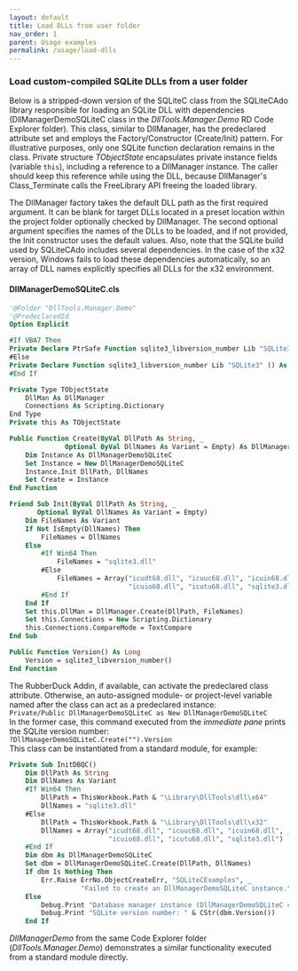 ```yaml
---
layout: default
title: Load DLLs from user folder
nav_order: 1
parent: Usage examples
permalink: /usage/load-dlls
---
```


### Load custom-compiled SQLite DLLs from a user folder

Below is a stripped-down version of the SQLiteC class from the SQLiteCAdo library responsible for loading an SQLite DLL with dependencies (DllManagerDemoSQLiteC class in the *DllTools.Manager.Demo* RD Code Explorer folder). This class, similar to DllManager, has the predeclared attribute set and employs the Factory/Constructor (Create/Init) pattern. For illustrative purposes, only one SQLite function declaration remains in the class. Private structure *TObjectState* encapsulates private instance fields (variable `this`), including a reference to a DllManager instance. The caller should keep this reference while using the DLL, because DllManager's Class_Terminate calls the FreeLibrary API freeing the loaded library.

The DllManager factory takes the default DLL path as the first required argument. It can be blank for target DLLs located in a preset location within the project folder optionally checked by DllManager. The second optional argument specifies the names of the DLLs to be loaded, and if not provided, the Init constructor uses the default values. Also, note that the SQLite build used by SQLiteCAdo includes several dependencies. In the case of the x32 version, Windows fails to load these dependencies automatically, so an array of DLL names explicitly specifies all DLLs for the x32 environment.

#### DllManagerDemoSQLiteC.cls

```vb
'@Folder "DllTools.Manager.Demo"
'@PredeclaredId
Option Explicit

#If VBA7 Then
Private Declare PtrSafe Function sqlite3_libversion_number Lib "SQLite3" () As Long
#Else
Private Declare Function sqlite3_libversion_number Lib "SQLite3" () As Long
#End If

Private Type TObjectState
    DllMan As DllManager
    Connections As Scripting.Dictionary
End Type
Private this As TObjectState

Public Function Create(ByVal DllPath As String, _
              Optional ByVal DllNames As Variant = Empty) As DllManagerDemoSQLiteC
    Dim Instance As DllManagerDemoSQLiteC
    Set Instance = New DllManagerDemoSQLiteC
    Instance.Init DllPath, DllNames
    Set Create = Instance
End Function

Friend Sub Init(ByVal DllPath As String, _
       Optional ByVal DllNames As Variant = Empty)
    Dim FileNames As Variant
    If Not IsEmpty(DllNames) Then
        FileNames = DllNames
    Else
        #If Win64 Then
            FileNames = "sqlite3.dll"
        #Else
            FileNames = Array("icudt68.dll", "icuuc68.dll", "icuin68.dll", _
                              "icuio68.dll", "icutu68.dll", "sqlite3.dll")
        #End If
    End If
    Set this.DllMan = DllManager.Create(DllPath, FileNames)
    Set this.Connections = New Scripting.Dictionary
    this.Connections.CompareMode = TextCompare
End Sub

Public Function Version() As Long
    Version = sqlite3_libversion_number()
End Function
```

The RubberDuck Addin, if available, can activate the predeclared class attribute. Otherwise, an auto-assigned module- or project-level variable named after the class can act as a predeclared instance:  
`Private/Public DllManagerDemoSQLiteC as New DllManagerDemoSQLiteC`  
In the former case, this command executed from the *immediate pane* prints the SQLite version number:  
`?DllManagerDemoSQLiteC.Create("").Version`  
This class can be instantiated from a standard module, for example: 

```vb
Private Sub InitDBQC()
    Dim DllPath As String
    Dim DllNames As Variant
    #If Win64 Then
        DllPath = ThisWorkbook.Path & "\Library\DllTools\dll\x64"
        DllNames = "sqlite3.dll"
    #Else
        DllPath = ThisWorkbook.Path & "\Library\DllTools\dll\x32"
        DllNames = Array("icudt68.dll", "icuuc68.dll", "icuin68.dll", _
                         "icuio68.dll", "icutu68.dll", "sqlite3.dll")
    #End If
    Dim dbm As DllManagerDemoSQLiteC
    Set dbm = DllManagerDemoSQLiteC.Create(DllPath, DllNames)
    If dbm Is Nothing Then
        Err.Raise ErrNo.ObjectCreateErr, "SQLiteCExamples", _
                  "Failed to create an DllManagerDemoSQLiteC instance."
    Else
        Debug.Print "Database manager instance (DllManagerDemoSQLiteC class) is ready"
        Debug.Print "SQLite version number: " & CStr(dbm.Version())
    End If
```

*DllManagerDemo* from the same Code Explorer folder (*DllTools.Manager.Demo*) demonstrates a similar functionality executed from a standard module directly.
